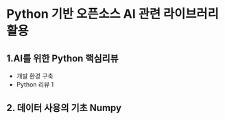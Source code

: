 # Python 기반 오픈소스 AI 관련 라이브러리 활용
## 1.AI를 위한 Python 핵심리뷰
- 개발 환경 구축
- Python 리뷰 1
## 2. 데이터 사용의 기초 Numpy
